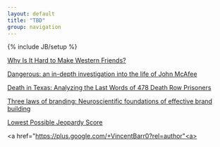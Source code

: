 ```yaml
---
layout: default
title: "TBD"
group: navigation
---
```

{% include JB/setup %}

[Why Is It Hard to Make Western Friends?](http://blogs.voanews.com/student-union/2014/02/24/why-is-it-hard-to-make-western-friends/)  

[Dangerous: an in-depth investigation into the life of John McAfee](http://www.wired.co.uk/magazine/archive/2013/02/features/dangerous/viewall)

[Death in Texas: Analyzing the Last Words of 478 Death Row Prisoners](http://jonmillward.com/blog/psychological-subtleties/death-in-texas-analyzing-the-last-words-of-478-death-row-prisoners/)


[Three laws of branding: Neuroscientific foundations of effective brand building](http://www.palgrave-journals.com/bm/journal/v16/n3/full/2550139a.html)

[Lowest Possible Jeopardy Score](http://www.datagenetics.com/blog/april32014/index.html)

<a href="https://plus.google.com/+VincentBarr0?rel=author"<a></a>

